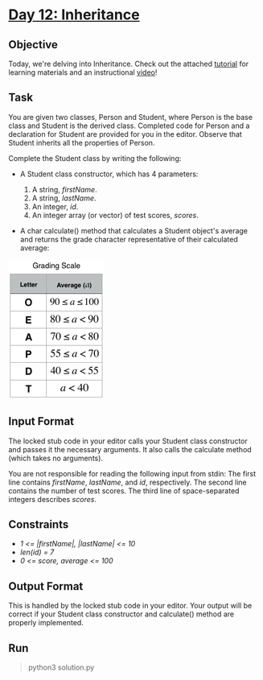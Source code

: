 # [Day 12: Inheritance](https://www.hackerrank.com/challenges/30-inheritance/problem)

## Objective
Today, we're delving into Inheritance. Check out the attached [tutorial](https://www.hackerrank.com/challenges/30-inheritance/tutorial) for learning materials and an instructional [video](https://youtu.be/wlA66hZ4Z74)!

## Task
You are given two classes, Person and Student, where Person is the base class and Student is the derived class. Completed code for Person and a declaration for Student are provided for you in the editor. Observe that Student inherits all the properties of Person.

Complete the Student class by writing the following:

* A Student class constructor, which has 4 parameters:
    1. A string, *firstName*.
    2. A string, *lastName*.
    3. An integer, *id*.
    4. An integer array (or vector) of test scores, *scores*.

* A char calculate() method that calculates a Student object's average and returns the grade character representative of their calculated average:

![Grading Scale](grading_scale.png)

## Input Format
The locked stub code in your editor calls your Student class constructor and passes it the necessary arguments. It also calls the calculate method (which takes no arguments).

You are not responsible for reading the following input from stdin:
The first line contains *firstName*, *lastName*, and *id*, respectively. The second line contains the number of test scores. The third line of space-separated integers describes *scores*.

## Constraints
* *1 <= |firstName|, |lastName| <= 10*
* *len(id) = 7*
* *0 <= score, average <= 100*

## Output Format
This is handled by the locked stub code in your editor. Your output will be correct if your Student class constructor and calculate() method are properly implemented.

## Run
> python3 solution.py
